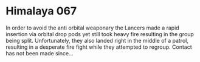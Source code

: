 # Himalaya 067

In order to avoid the anti orbital weaponary the Lancers made a rapid insertion via orbital drop pods yet still took heavy fire resulting in the group being split.
Unfortunately, they also landed right in the middle of a patrol, resulting in a desperate fire fight while they attempted to regroup. Contact has not been made since...
